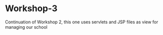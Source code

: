 # Workshop-3
Continuation of Workshop 2, this one uses servlets and JSP files as view for managing our school
